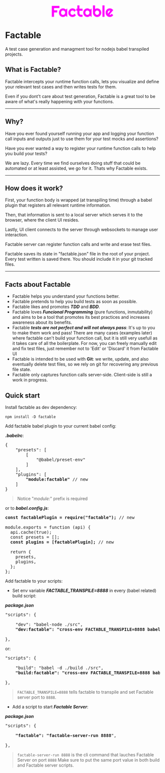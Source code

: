 <p align="center"><img src="misc/logo.svg" alt="Factable Logo" width="200"/></p>

# Factable

A test case generation and managment tool for nodejs babel transpiled projects.

## What is Factable?

Factable intercepts your runtime function calls, lets you visualize and define your relevant test cases and then writes tests for them.

Even if you dont't care about test generation, Factable is a great tool to be aware of what's really happening with your functions.

---

## Why?

Have you ever found yourself running your app and logging your function call inputs and outputs just to use them for your test mocks and assertions?

Have you ever wanted a way to register your runtime function calls to help you build your tests?

We are lazy. Every time we find ourselves doing stuff that could be automated or at least assisted, we go for it. Thats why Factable exists.

---

## How does it work?

First, your function body is wrapped (at transpiling time) through a babel plugin that registers all relevant runtime information.

Then, that information is sent to a local server which serves it to the browser, where the client UI resides.

Lastly, UI client connects to the server through websockets to manage user interaction.

Factable server can register function calls and write and erase test files.

Factable saves its state in "factable.json" file in the root of your project. Every test written is saved there. You should include it in your git tracked files.

---

## Facts about Factable

- Factable helps you understand your functions better.
- Factable pretends to help you build tests as soon as possible.
- Factable likes and promotes **_TDD_** and **_BDD_**.
- Factable loves **_Funcional Programming_** (pure functions, inmutability) and aims to be a tool that promotes its best practices and increases awareness about its benefits.
- Factable **_tests are not perfect and will not always pass_**: It's up to you to make them work and pass! There are many cases (examples later) where factable can't build your function call, but it is still very usefull as it takes care of all the boilerplate. For now, you can freely manually edit and fix test files, just remember not to 'Edit' or 'Discard' it from Factable UI
- Factable is intended to be used with **Git**: we write, update, and also eventually delete test files, so we rely on git for recovering any previous file state.
- Factable only captures function calls server-side. Client-side is still a work in progress.

## Quick start

Install factable as dev dependency:

```
npm install -D factable
```

Add factable babel plugin to your current babel config:

**_.babelrc_**:

<pre lang="...">
{
    "presets": [
        [
            "@babel/preset-env"
        ]
    ],
    "plugins": [
        <b>"module:factable"</b> // new
    ]
}
</pre>

> Notice "_module:_" prefix is required

or to **_babel.config.js_**:

<pre lang="js">
<b>const factablePlugin = require("factable");</b> // new

module.exports = function (api) {
  api.cache(true);
  const presets = [];
  <b>const plugins = [factablePlugin];</b> // new

  return {
    presets,
    plugins,
  };
};
</pre>

Add factable to your scripts:

- Set env variable **_FACTABLE_TRANSPILE=8888_** in every (babel related) build script:

**_package.json_**

<pre lang="...">
"scripts": {

    "dev": "babel-node ./src",
    <b>"dev:factable": "cross-env FACTABLE_TRANSPILE=8888 babel-node ./src",</b> // new

},
</pre>

or:

<pre lang="...">
"scripts": {

    "build": "babel -d ./build ./src",
    <b>"build:factable": "cross-env FACTABLE_TRANSPILE=8888 babel -d ./build ./src",</b> // new

},
</pre>

> `FACTABLE_TRANSPILE=8888` tells factable to transpile and set Factable server port to `8888`.

- Add a script to start **_Factable Server_**:

**_package.json_**

<pre lang="...">
"scripts": {

    <b>"factable": "factable-server-run 8888</b>",

},
</pre>

> `factable-server-run 8888` is the cli command that lauches Factable Server on port `8888`
> Make sure to put the same port value in both build and Factable server scripts.
